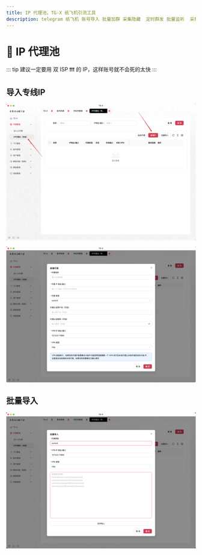 ```yaml
---
title: IP 代理池，TG-X 纸飞机引流工具
description: telegram 纸飞机 账号导入 批量加群 采集隐藏  定时群发 批量监听  采集可见 批量私信 批量转发 群发 飞机群发 飞机引流
---
```


# 🌊 IP 代理池

::: tip
建议一定要用 双 ISP ❗️❗️❗️ 的 IP，这样账号就不会死的太快
:::

<VideoLink type="IP代理"  />

## 导入专线IP

![](../assets/ip_proxy/proxy_1.png)

![](../assets/ip_proxy/proxy_2.png)

## 批量导入

![](../assets/ip_proxy/proxy_3.png)
